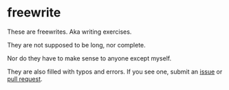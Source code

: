 freewrite
=========

These are freewrites. Aka writing exercises.

They are not supposed to be long, nor complete.

Nor do they have to make sense to anyone except myself.

They are also filled with typos and errors. If you see one, submit an [issue](https://github.com/KendallPark/memoirs/issues) or [pull request](https://github.com/KendallPark/freewrite/pulls).
